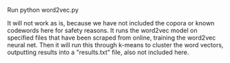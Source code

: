 Run python word2vec.py

It will not work as is, because we have not included the copora or known codewords here for safety reasons.
It runs the word2vec model on specified files that have been scraped from online, training the word2vec neural net.
Then it will run this through k-means to cluster the word vectors, outputting results into a "results.txt" file, also not
included here.
